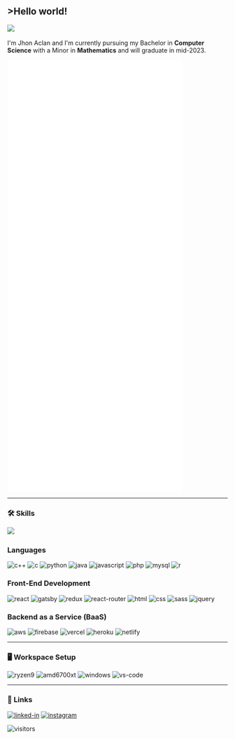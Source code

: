 ## >Hello world! 
<img src="https://raw.githubusercontent.com/TheDudeThatCode/TheDudeThatCode/master/Assets/Developer.gif" width="60px">

I'm Jhon Aclan and I'm currently pursuing my Bachelor in **Computer Science** with a Minor in **Mathematics** and will graduate in mid-2023.

<img align="center" src="/github-metrics.svg" alt="Metrics" width="400">

<!--START_SECTION:waka-->
<!--END_SECTION:waka-->

---

### 🛠️ Skills
<img src="https://raw.githubusercontent.com/TheDudeThatCode/TheDudeThatCode/master/Assets/Designer.gif" width="60px">

### Languages
![c++](https://img.shields.io/badge/C%2B%2B-00599C?style=for-the-badge&logo=c%2B%2B&logoColor=white)
![c](https://img.shields.io/badge/C-00599C?style=for-the-badge&logo=c&logoColor=white)
![python](https://img.shields.io/badge/Python-3776AB?style=for-the-badge&logo=python&logoColor=white)
![java](https://img.shields.io/badge/Java-ED8B00?style=for-the-badge&logo=java&logoColor=white)
![javascript](https://img.shields.io/badge/JavaScript-323330?style=for-the-badge&logo=javascript&logoColor=F7DF1E)
![php](https://img.shields.io/badge/PHP-777BB4?style=for-the-badge&logo=php&logoColor=white)
![mysql](https://img.shields.io/badge/MySQL-00000F?style=for-the-badge&logo=mysql&logoColor=white)
![r](https://img.shields.io/badge/R-276DC3?style=for-the-badge&logo=r&logoColor=white)

### Front-End Development
![react](https://img.shields.io/badge/React-20232A?style=for-the-badge&logo=react&logoColor=61DAFB)
![gatsby](https://img.shields.io/badge/Gatsby-663399?style=for-the-badge&logo=gatsby&logoColor=white)
![redux](https://img.shields.io/badge/Redux-593D88?style=for-the-badge&logo=redux&logoColor=white)
![react-router](https://img.shields.io/badge/React_Router-CA4245?style=for-the-badge&logo=react-router&logoColor=white)
![html](https://img.shields.io/badge/HTML5-E34F26?style=for-the-badge&logo=html5&logoColor=white)
![css](https://img.shields.io/badge/CSS3-1572B6?style=for-the-badge&logo=css3&logoColor=white)
![sass](https://img.shields.io/badge/SASS-CC6699?style=for-the-badge&logo=sass&logoColor=white)
![jquery](https://img.shields.io/badge/jQuery-0769AD?style=for-the-badge&logo=jquery&logoColor=white)

### Backend as a Service (BaaS)
![aws](https://img.shields.io/badge/Amazon_AWS-232F3E?style=for-the-badge&logo=amazon-aws&logoColor=white)
![firebase](https://img.shields.io/badge/Firebase-ffaa00?style=for-the-badge&logo=Firebase&logoColor=white)
![vercel](https://img.shields.io/badge/Vercel-000000?style=for-the-badge&logo=Vercel&logoColor=white)
![heroku](https://img.shields.io/badge/Heroku-430098?style=for-the-badge&logo=heroku&logoColor=white)
![netlify](https://img.shields.io/badge/Netlify-00C7B7?style=for-the-badge&logo=netlify&logoColor=white)

---

### 🖥️ Workspace Setup
![ryzen9](https://img.shields.io/badge/AMD-Ryzen_9_5900X-ED1C24?style=for-the-badge&logo=amd&logoColor=white)
![amd6700xt](https://img.shields.io/badge/AMD-Radeon_RX_6700-ED1C24?style=for-the-badge&logo=amd&logoColor=white)
![windows](https://img.shields.io/badge/Windows_10-0078D6?style=for-the-badge&logo=windows&logoColor=white)
![vs-code](https://img.shields.io/badge/VS_Code-007ACC?style=for-the-badge&logo=Visual-Studio-Code&logoColor=white)

---

### 🔗 Links
[![linked-in](https://img.shields.io/badge/Linked_In-0077B5?style=for-the-badge&logo=LinkedIn&logoColor=white)](https://www.linkedin.com/in/jhonaclan/)
[![instagram](https://img.shields.io/badge/Instagram-E4405F?style=for-the-badge&logo=instagram&logoColor=white)](https://www.instagram.com/jhonaclan/)

![visitors](https://visitor-badge.glitch.me/badge?page_id=jhonaclan)

